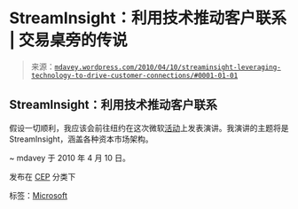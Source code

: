 <!--yml

分类：未分类

日期：2024-05-18 06:13:11

-->

# StreamInsight：利用技术推动客户联系 | 交易桌旁的传说

> 来源：[`mdavey.wordpress.com/2010/04/10/streaminsight-leveraging-technology-to-drive-customer-connections/#0001-01-01`](https://mdavey.wordpress.com/2010/04/10/streaminsight-leveraging-technology-to-drive-customer-connections/#0001-01-01)

## StreamInsight：利用技术推动客户联系

假设一切顺利，我应该会前往纽约在这次微软[活动](https://msevents.microsoft.com/cui/EventDetail.aspx?culture=en-US&EventID=1032446115&IO=Y1Gb7M7t4CoDKB2h/PKaYw%3d%3d)上发表演讲。我演讲的主题将是 StreamInsight，涵盖各种资本市场架构。

~ mdavey 于 2010 年 4 月 10 日。

发布在 [CEP](https://mdavey.wordpress.com/category/hpc/cep/) 分类下

标签：[Microsoft](https://mdavey.wordpress.com/tag/microsoft/)
